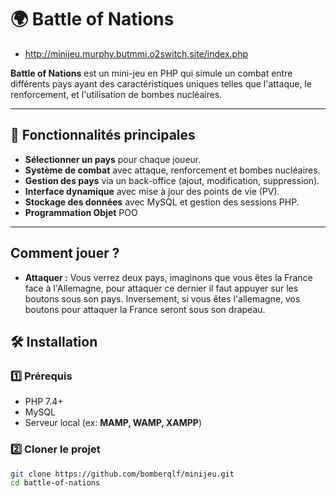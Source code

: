 # 🌍 Battle of Nations
- http://minijeu.murphy.butmmi.o2switch.site/index.php

**Battle of Nations** est un mini-jeu en PHP qui simule un combat entre différents pays ayant des caractéristiques uniques telles que l'attaque, le renforcement, et l'utilisation de bombes nucléaires.

---

## 🚀 Fonctionnalités principales

- **Sélectionner un pays** pour chaque joueur.
- **Système de combat** avec attaque, renforcement et bombes nucléaires.
- **Gestion des pays** via un back-office (ajout, modification, suppression).
- **Interface dynamique** avec mise à jour des points de vie (PV).
- **Stockage des données** avec MySQL et gestion des sessions PHP.
- **Programmation Objet** POO

---

## Comment jouer ?

- **Attaquer :** Vous verrez deux pays, imaginons que vous êtes la France face à l'Allemagne, pour attaquer ce dernier il faut appuyer sur les boutons sous son pays.
Inversement, si vous êtes l'allemagne, vos boutons pour attaquer la France seront sous son drapeau.

## 🛠 Installation

### 1️⃣ Prérequis
- PHP 7.4+  
- MySQL  
- Serveur local (ex: **MAMP, WAMP, XAMPP**)

### 2️⃣ Cloner le projet
```bash
git clone https://github.com/bomberqlf/minijeu.git
cd battle-of-nations
